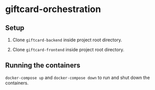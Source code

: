 # giftcard-orchestration

## Setup

1. Clone `giftcard-backend` inside project root directory.

2. Clone `giftcard-frontend` inside project root directory.

## Running the containers

`docker-compose up` and `docker-compose down` to run and shut down the containers.
